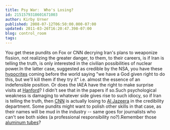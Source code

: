 ```yaml
---
title: Psy War:  Who's Losing?
id: 2151579318601671003
author: Kirby Urner
published: 2008-07-12T06:50:00.000-07:00
updated: 2011-03-26T16:20:47.398-07:00
blog: control_room
tags: 
---
```


You get these pundits on Fox or CNN decrying Iran's plans to weaponize fission, not realizing the greater danger, to them, to their careers, is if Iran is telling the truth, is only interested in the civilian possibilities of nuclear power.In the latter case, suggested as credible by the NSA, you have these [hypocrites](http://controlroom.blogspot.com/2006/02/jihad.html) coming before the world saying "we have a God given right to do this, but we'll kill them if they try it" i.e. almost the essence of an indefensible position.  Or does the IAEA have the right to make surprise visits at [Hanford](http://worldgame.blogspot.com/2006/05/trojan-implosion.html)?  I didn't see that in the papers if so.Such psychological weakness is damaging to whatever side gives rise to such idiocy, so if Iran is telling the truth, then [CNN](http://www.youtube.com/watch?v=pXOgji6Yogc) is actually losing to [Al Jazeera](http://controlroom.blogspot.com/2005/01/blog-launch.html) in the credibility department.  Some pundits might want to polish other skills in that case, as their names will be mud in the industry -- same goes for journalists who can't see both sides (a professional responsibility no?).Remember those [aluminum tubes](http://mybizmo.blogspot.com/2007/09/lampoon-harpoon.html)?